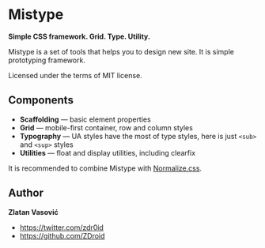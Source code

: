 # Mistype

**Simple CSS framework. Grid. Type. Utility.**

Mistype is a set of tools that helps you to design new site. It is simple
prototyping framework.

Licensed under the terms of MIT license.

## Components

* **Scaffolding** — basic element properties
* **Grid** — mobile-first container, row and column styles
* **Typography** — UA styles have the most of type styles, here is just `<sub>`
and `<sup>` styles
* **Utilities** — float and display utilities, including clearfix

It is recommended to combine Mistype with
[Normalize.css](https://github.com/necolas/normalize.css).

## Author

**Zlatan Vasović**

* https://twitter.com/zdr0id
* https://github.com/ZDroid